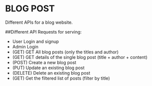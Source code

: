 # BLOG POST
Different APIs for a blog website.

##Different API Requests for serving:
  - User Login and signup
  - Admin Login
  - (GET) GET All blog posts (only the titles and author)
  - (GET) GET details of the single blog post (title + author + content)   
  - (POST) Create a new blog post
  - (PUT) Update an existing blog post
  - (DELETE) Delete an existing blog post
  - (GET) Get the filtered list of posts (filter by title)
